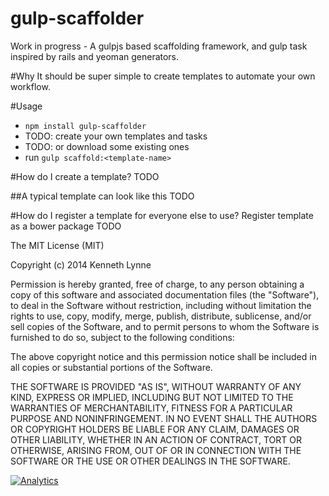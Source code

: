 gulp-scaffolder
===========

Work in progress - A gulpjs based scaffolding framework, and gulp task inspired by rails and yeoman generators.

#Why
It should be super simple to create templates to automate your own workflow.

#Usage
- `npm install gulp-scaffolder`
- TODO: create your own templates and tasks
- TODO: or download some existing ones
- run `gulp scaffold:<template-name>`

#How do I create a template?
TODO

##A typical template can look like this
TODO

#How do I register a template for everyone else to use?
Register template as a bower package
TODO


The MIT License (MIT)

Copyright (c) 2014 Kenneth Lynne

Permission is hereby granted, free of charge, to any person obtaining a copy of
this software and associated documentation files (the "Software"), to deal in
the Software without restriction, including without limitation the rights to
use, copy, modify, merge, publish, distribute, sublicense, and/or sell copies of
the Software, and to permit persons to whom the Software is furnished to do so,
subject to the following conditions:

The above copyright notice and this permission notice shall be included in all
copies or substantial portions of the Software.

THE SOFTWARE IS PROVIDED "AS IS", WITHOUT WARRANTY OF ANY KIND, EXPRESS OR
IMPLIED, INCLUDING BUT NOT LIMITED TO THE WARRANTIES OF MERCHANTABILITY, FITNESS
FOR A PARTICULAR PURPOSE AND NONINFRINGEMENT. IN NO EVENT SHALL THE AUTHORS OR
COPYRIGHT HOLDERS BE LIABLE FOR ANY CLAIM, DAMAGES OR OTHER LIABILITY, WHETHER
IN AN ACTION OF CONTRACT, TORT OR OTHERWISE, ARISING FROM, OUT OF OR IN
CONNECTION WITH THE SOFTWARE OR THE USE OR OTHER DEALINGS IN THE SOFTWARE.


[![Analytics](https://ga-beacon.appspot.com/UA-46835353-1/scaffoldery/README)](https://github.com/igrigorik/ga-beacon)
